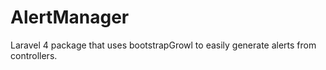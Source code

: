 AlertManager
============

Laravel 4 package that uses bootstrapGrowl to easily generate alerts from controllers.
